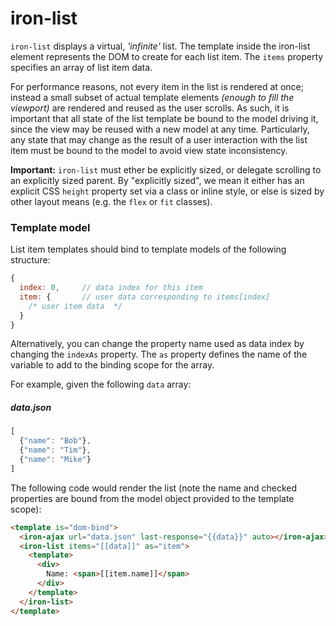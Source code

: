 iron-list
========================

`iron-list` displays a virtual, *'infinite'* list. The template inside
the iron-list element represents the DOM to create for each list item.
The `items` property specifies an array of list item data.

For performance reasons, not every item in the list is rendered at once;
instead a small subset of actual template elements *(enough to fill the viewport)*
are rendered and reused as the user scrolls. As such, it is important that all
state of the list template be bound to the model driving it, since the view may
be reused with a new model at any time. Particularly, any state that may change
as the result of a user interaction with the list item must be bound to the model
to avoid view state inconsistency.

__Important:__ `iron-list` must ether be explicitly sized, or delegate scrolling to an 
explicitly sized parent. By "explicitly sized", we mean it either has an explicit
CSS `height` property set via a class or inline style, or else is sized by other
layout means (e.g. the `flex` or `fit` classes).

### Template model

List item templates should bind to template models of the following structure:

```js
{
  index: 0,     // data index for this item
  item: {       // user data corresponding to items[index]
    /* user item data  */
  }
}
```

Alternatively, you can change the property name used as data index by changing the 
`indexAs` property. The `as` property defines the name of the variable to add to the binding
scope for the array.

For example, given the following `data` array:

##### data.json

```js
[
  {"name": "Bob"},
  {"name": "Tim"},
  {"name": "Mike"}
]
```

The following code would render the list (note the name and checked properties are
bound from the model object provided to the template scope):

```html
<template is="dom-bind">
  <iron-ajax url="data.json" last-response="{{data}}" auto></iron-ajax>
  <iron-list items="[[data]]" as="item">
    <template>
      <div>
        Name: <span>[[item.name]]</span>
      </div>
    </template>
  </iron-list>
</template>
```
